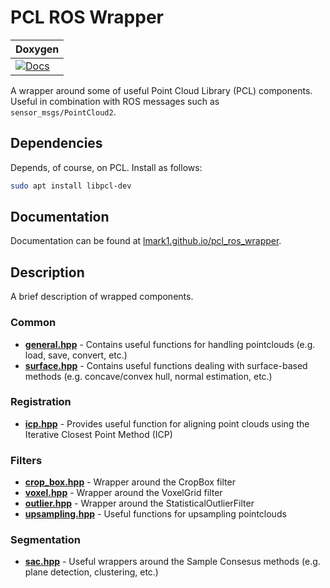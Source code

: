 # PCL ROS Wrapper

| Doxygen |
|--------------------------------------------------------------------------------------------------------------------------------|
| [![Docs](https://github.com/lmark1/uav_ros_lib/workflows/Docs/badge.svg)](https://github.com/lmark1/uav_ros_lib/actions) |

A wrapper around some of useful Point Cloud Library (PCL) components.  
Useful in combination with ROS messages such as ```sensor_msgs/PointCloud2```.

## Dependencies

Depends, of course, on PCL. Install as follows:
```bash
sudo apt install libpcl-dev
```
## Documentation

Documentation can be found at [lmark1.github.io/pcl_ros_wrapper](https://lmark1.github.io/pcl_ros_wrapper/).
## Description

A brief description of wrapped components.

### Common
* **[general.hpp](include/pcl_ros_wrapper/common/general.hpp)** - Contains useful functions for handling pointclouds (e.g. load, save, convert, etc.)
* **[surface.hpp](include/pcl_ros_wrapper/common/surface.hpp)** - Contains useful functions dealing with surface-based methods (e.g. concave/convex hull, normal estimation, etc.)
### Registration

* **[icp.hpp](include/pcl_ros_wrapper/registration/icp.hpp)** - Provides useful function for aligning point clouds using the Iterative Closest Point Method (ICP)

### Filters

* **[crop_box.hpp](include/pcl_ros_wrapper/filters/crop_box.hpp)** - Wrapper around the CropBox filter
* **[voxel.hpp](include/pcl_ros_wrapper/filters/voxel.hpp)** - Wrapper around the VoxelGrid filter
* **[outlier.hpp](include/pcl_ros_wrapper/filters/outlier.hpo)** - Wrapper around the StatisticalOutlierFilter
* **[upsampling.hpp](include/pcl_ros_wrapper/filters/upsampling.hpp)** - Useful functions for upsampling pointclouds

### Segmentation

* **[sac.hpp](include/pcl_ros_wrapper/segmentation/sac.hpp)** - Useful wrappers around the Sample Consesus methods (e.g. plane detection, clustering, etc.)